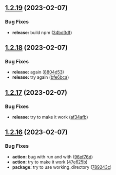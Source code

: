 ## [1.2.19](https://github.com/manyone-cph/sampension-tokens/compare/v1.2.18...v1.2.19) (2023-02-07)


### Bug Fixes

* **release:** build npm ([34bd3df](https://github.com/manyone-cph/sampension-tokens/commit/34bd3dffb0b78bd30289d918c191df20b1ed2ea1))

## [1.2.18](https://github.com/manyone-cph/sampension-tokens/compare/v1.2.17...v1.2.18) (2023-02-07)


### Bug Fixes

* **release:** again ([8804d53](https://github.com/manyone-cph/sampension-tokens/commit/8804d535e2f1b050a7e9ade7ac53187ca4d5a13a))
* **release:** try again ([bfe6bca](https://github.com/manyone-cph/sampension-tokens/commit/bfe6bcafebf166a1f43d63d5da2ce4eb89897d1f))

## [1.2.17](https://github.com/manyone-cph/sampension-tokens/compare/v1.2.16...v1.2.17) (2023-02-07)


### Bug Fixes

* **release:** try to make it work ([af34afb](https://github.com/manyone-cph/sampension-tokens/commit/af34afba7b08c3d285e2897fba4a5ce9fbc01ef5))

## [1.2.16](https://github.com/manyone-cph/sampension-tokens/compare/v1.2.15...v1.2.16) (2023-02-07)


### Bug Fixes

* **action:** bug with run and with ([96ef76d](https://github.com/manyone-cph/sampension-tokens/commit/96ef76d99f0ca1841b2808538a1108113135d4ba))
* **action:** try to make it work ([47e625b](https://github.com/manyone-cph/sampension-tokens/commit/47e625be2b69d1de23202acdb1897064626762eb))
* **package:** try to use working_directory ([789243c](https://github.com/manyone-cph/sampension-tokens/commit/789243c4795468d31e7f536ae555ba772ff08847))
